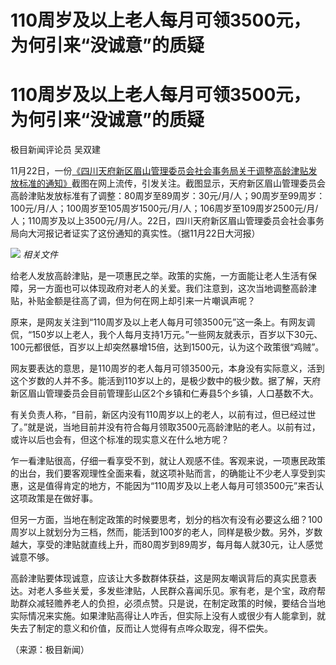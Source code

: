 # 110周岁及以上老人每月可领3500元，为何引来“没诚意”的质疑

# 110周岁及以上老人每月可领3500元，为何引来“没诚意”的质疑

极目新闻评论员 吴双建

11月22日，一份[《四川天府新区眉山管理委员会社会事务局关于调整高龄津贴发放标准的通知》](https://news.qq.com/rain/a/20231122A05UAP00)截图在网上流传，引发关注。截图显示，天府新区眉山管理委员会高龄津贴发放标准有了调整：80周岁至89周岁：30元/月/人；90周岁至99周岁：100元/月/人；100周岁至105周岁1500元/月/人；106周岁至109周岁2500元/月/人；110周岁及以上3500元/月/人。22日，四川天府新区眉山管理委员会社会事务局向大河报记者证实了这份通知的真实性。（据11月22日大河报）

![](https://inews.gtimg.com/news_bt/OrvM9O9Ha6MxWUKbu_XLcTDg1f1ZKfWiluVvF8vXwc_fQAA/1000)
_相关文件_

给老人发放高龄津贴，是一项惠民之举。政策的实施，一方面能让老人生活有保障，另一方面也可以体现政府对老人的关爱。我们注意到，这次当地调整高龄津贴，补贴金额是往高了调，但为何在网上却引来一片嘲讽声呢？

原来，是网友关注到“110周岁及以上老人每月可领3500元”这一条上。有网友调侃，“150岁以上老人，我个人每月支持1万元。”一些网友就表示，百岁以下30元、100元都很低，百岁以上却突然暴增15倍，达到1500元，认为这个政策很“鸡贼”。

网友要表达的意思，是110周岁的老人每月可领3500元，本身没有实际意义，活到这个岁数的人并不多。能活到110岁以上的，是极少数中的极少数。据了解，天府新区眉山管理委员会目前管理彭山区2个乡镇和仁寿县5个乡镇，人口基数不大。

有关负责人称，“目前，新区内没有110周岁以上的老人，以前有过，但已经过世了。”就是说，当地目前并没有符合每月领取3500元高龄津贴的老人。以前有过，或许以后也会有，但这个标准的现实意义在什么地方呢？

乍一看津贴很高，仔细一看享受不到，就让人观感不佳。客观来说，一项惠民政策的出台，我们要客观理性全面来看，就这项补贴而言，的确能让不少老人享受到实惠，这是值得肯定的地方，不能因为“110周岁及以上老人每月可领3500元”来否认这项政策是在做好事。

但另一方面，当地在制定政策的时候要思考，划分的档次有没有必要这么细？100周岁以上就划分为三档，然而，能活到100岁的老人，同样是极少数。另外，岁数越大，享受的津贴就直线上升，而80周岁到89周岁，每月每人就30元，让人感觉诚意不够。

高龄津贴要体现诚意，应该让大多数群体获益，这是网友嘲讽背后的真实民意表达。对老人多些关爱，多发些津贴，人民群众喜闻乐见。家有老，是个宝，政府帮助群众减轻赡养老人的负担，必须点赞。只是说，在制定政策的时候，要结合当地实际情况来实施。如果津贴高得让人咋舌，但实际上没有人或很少有人能拿到，就失去了制定的意义和价值，反而让人觉得有点哗众取宠，得不偿失。

（来源：极目新闻）

